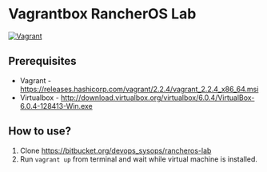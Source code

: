 # Vagrantbox RancherOS Lab

[![Vagrant](https://img.shields.io/badge/vagrant-rancheros_lab-orange.svg)]()

## Prerequisites
* Vagrant - https://releases.hashicorp.com/vagrant/2.2.4/vagrant_2.2.4_x86_64.msi
* Virtualbox - http://download.virtualbox.org/virtualbox/6.0.4/VirtualBox-6.0.4-128413-Win.exe

## How to use?

1. Clone https://bitbucket.org/devops_sysops/rancheros-lab
2. Run `vagrant up` from terminal and wait while virtual machine is installed.
